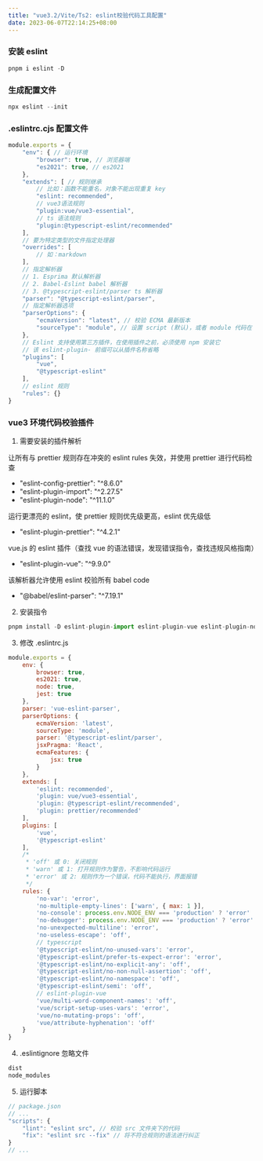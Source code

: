 ```yaml
---
title: "vue3.2/Vite/Ts2: eslint校验代码工具配置"
date: 2023-06-07T22:14:25+08:00
---
```


### 安装 eslint

```js
pnpm i eslint -D
```

### 生成配置文件

```js
npx eslint --init
```

### .eslintrc.cjs 配置文件

```js
module.exports = {
    "env": { // 运行环境
        "browser": true, // 浏览器端
        "es2021": true, // es2021
    },
    "extends": [ // 规则继承
        // 比如：函数不能重名，对象不能出现重复 key
        "eslint: recommended",
        // vue3语法规则
        "plugin:vue/vue3-essential",
        // ts 语法规则
        "plugin:@typescript-eslint/recommended"
    ],
    // 要为特定类型的文件指定处理器
    "overrides": [
        // 如：markdown
    ],
    // 指定解析器
    // 1. Esprima 默认解析器
    // 2. Babel-Eslint babel 解析器
    // 3. @typescript-eslint/parser ts 解析器
    "parser": "@typescript-eslint/parser",
    // 指定解析器选项
    "parserOptions": {
        "ecmaVersion": "latest", // 校验 ECMA 最新版本
        "sourceType": "module", // 设置 script (默认)，或者 module 代码在 ECMAScipt 模块中
    },
    // Eslint 支持使用第三方插件，在使用插件之前，必须使用 npm 安装它
    // 该 eslint-plugin- 前缀可以从插件名称省略
    "plugins": [
        "vue",
        "@typescript-eslint"
    ],
    // eslint 规则
    "rules": {}
}
```

### vue3 环境代码校验插件

1. 需要安装的插件解析

让所有与 prettier 规则存在冲突的 eslint rules 失效，并使用 prettier 进行代码检查

- "eslint-config-prettier": "^8.6.0"
- "eslint-plugin-import": "^2.27.5"
- "eslint-plugin-node": "^11.1.0"

运行更漂亮的 eslint，使 prettier 规则优先级更高，eslint 优先级低

- "eslint-plugin-prettier": "^4.2.1"

vue.js 的 eslint 插件（查找 vue 的语法错误，发现错误指令，查找违规风格指南）

- "eslint-plugin-vue": "^9.9.0"

该解析器允许使用 eslint 校验所有 babel code

- "@babel/eslint-parser": "^7.19.1"

2. 安装指令

```js
pnpm install -D eslint-plugin-import eslint-plugin-vue eslint-plugin-node eslint-plugin-prettier eslint-config-prettier eslint-plugin-node @babel/eslint-parser
```

3. 修改 .eslintrc.js

```js
module.exports = {
    env: {
        browser: true,
        es2021: true,
        node: true,
        jest: true
    },
    parser: 'vue-eslint-parser',
    parserOptions: {
        ecmaVersion: 'latest',
        sourceType: 'module',
        parser: '@typescript-eslint/parser',
        jsxPragma: 'React',
        ecmaFeatures: {
            jsx: true
        }
    },
    extends: [ 
        'eslint: recommended',
        'plugin: vue/vue3-essential',
        'plugin: @typescript-eslint/recommended',
        'plugin: prettier/recommended'
    ],
    plugins: [
        'vue',
        '@typescript-eslint'
    ],
    /*
     * 'off' 或 0: 关闭规则
     * 'warn' 或 1: 打开规则作为警告，不影响代码运行
     * 'error' 或 2: 规则作为一个错误，代码不能执行，界面报错
     */
    rules: {
        'no-var': 'error',
        'no-multiple-empty-lines': ['warn', { max: 1 }],
        'no-console': process.env.NODE_ENV === 'production' ? 'error' : 'off',
        'no-debugger': process.env.NODE_ENV === 'production' ? 'error' : 'off',
        'no-unexpected-multiline': 'error',
        'no-useless-escape': 'off',
        // typescript
        '@typescript-eslint/no-unused-vars': 'error',
        '@typescript-eslint/prefer-ts-expect-error': 'error',
        '@typescript-eslint/no-explicit-any': 'off',
        '@typescript-eslint/no-non-null-assertion': 'off',
        '@typescript-eslint/no-namespace': 'off',
        '@typescript-eslint/semi': 'off',
        // eslint-plugin-vue
        'vue/multi-word-component-names': 'off',
        'vue/script-setup-uses-vars': 'error',
        'vue/no-mutating-props': 'off',
        'vue/attribute-hyphenation': 'off'
    }
}
```

4. .eslintignore 忽略文件

```js
dist
node_modules
```

5. 运行脚本


```js
// package.json
// ...
"scripts": {
    "lint": "eslint src", // 校验 src 文件夹下的代码
    "fix": "eslint src --fix" // 将不符合规则的语法进行纠正
}
// ...
```
